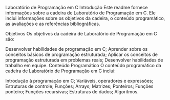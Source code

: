 Laboratório de Programação em C
Introdução
Este readme fornece informações sobre a cadeira de Laboratório de Programação em C. Ele inclui informações sobre os objetivos da cadeira, o conteúdo programático, as avaliações e as referências bibliográficas.

Objetivos
Os objetivos da cadeira de Laboratório de Programação em C são:

Desenvolver habilidades de programação em C;
Aprender sobre os conceitos básicos de programação estruturada;
Aplicar os conceitos de programação estruturada em problemas reais;
Desenvolver habilidades de trabalho em equipe.
Conteúdo Programático
O conteúdo programático da cadeira de Laboratório de Programação em C inclui:

Introdução à programação em C;
Variáveis, operadores e expressões;
Estruturas de controle;
Funções;
Arrays;
Matrizes;
Ponteiros;
Funções ponteiro;
Funções recursivas;
Estruturas de dados;
Algoritmos.